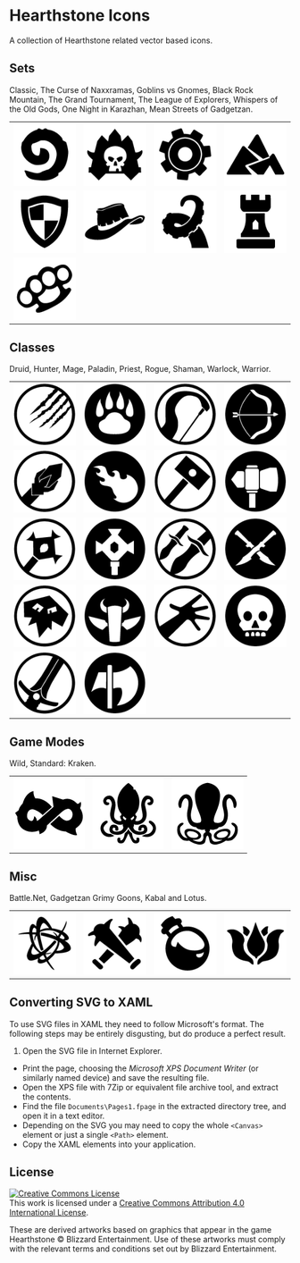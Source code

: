 # Hearthstone Icons
A collection of Hearthstone related vector based icons.

## Sets
Classic, The Curse of Naxxramas, Goblins vs Gnomes, Black Rock Mountain, The Grand Tournament, The League of Explorers, Whispers of the Old Gods, One Night in Karazhan, Mean Streets of Gadgetzan.

<table>
<tr>
<td><img src="/PNG/Set_Classic.png?raw=true" alt="Classic" title="Classic" /></td>
<td><img src="/PNG/Set_Naxx.png?raw=true" alt="The Curse of Naxxramas" title="The Curse of Naxxramas" /></td>
<td><img src="/PNG/Set_GVG.png?raw=true" alt="Goblins vs Gnomes" title="Goblins vs Gnomes" /></td>
<td><img src="/PNG/Set_BRM.png?raw=true" alt="Black Rock Mountain" title="Black Rock Mountain" /></td>
</tr>
<tr>
<td><img src="/PNG/Set_TGT.png?raw=true" alt="The Grand Tournament" title="The Grand Tournament" /></td>
<td><img src="/PNG/Set_LOE.png?raw=true" alt="The League of Explorers" title="The League of Explorers" /></td>
<td><img src="/PNG/Set_OG.png?raw=true" alt="Whispers of the Old Gods" title="Whispers of the Old Gods" /></td>
<td><img src="/PNG/Set_Kara.png?raw=true" alt="One Night in Karazhan" title="One Night in Karazhan" /></td>
</tr>
<tr>
<td><img src="/PNG/Set_Gadgetzan.png?raw=true" alt="Mean Streets of Gadgetzan" title="Mean Streets of Gadgetzan" /></td>
</tr>
</table>

## Classes
Druid, Hunter, Mage, Paladin, Priest, Rogue, Shaman, Warlock, Warrior.

<table>
<tr>
<td><img src="/PNG/Class_Druid.png?raw=true" alt="Druid" title="Druid" /></td>
<td><img src="/PNG/Class_Druid_Alt.png?raw=true" alt="Druid Alt" title="Druid Alt" /></td>
<td><img src="/PNG/Class_Hunter.png?raw=true" alt="Hunter" title="Hunter" /></td>
<td><img src="/PNG/Class_Hunter_Alt.png?raw=true" alt="Hunter Alt" title="Hunter Alt" /></td>
</tr>
<tr>
<td><img src="/PNG/Class_Mage.png?raw=true" alt="Mage" title="Mage" /></td>
<td><img src="/PNG/Class_Mage_Alt.png?raw=true" alt="Mage Alt" title="Mage Alt" /></td>
<td><img src="/PNG/Class_Paladin.png?raw=true" alt="Paladin" title="Paladin" /></td>
<td><img src="/PNG/Class_Paladin_Alt.png?raw=true" alt="Paladin Alt" title="Paladin Alt" /></td>
</tr>
<tr>
<td><img src="/PNG/Class_Priest.png?raw=true" alt="Priest" title="Priest" /></td>
<td><img src="/PNG/Class_Priest_Alt.png?raw=true" alt="Priest Alt" title="Priest Alt" /></td>
<td><img src="/PNG/Class_Rogue.png?raw=true" alt="Rogue" title="Rogue" /></td>
<td><img src="/PNG/Class_Rogue_Alt.png?raw=true" alt="Rogue Alt" title="Rogue Alt" /></td>
</tr>
<tr>
<td><img src="/PNG/Class_Shaman.png?raw=true" alt="Shaman" title="Shaman" /></td>
<td><img src="/PNG/Class_Shaman_Alt.png?raw=true" alt="Shaman Alt" title="Shaman Alt" /></td>
<td><img src="/PNG/Class_Warlock.png?raw=true" alt="Warlock" title="Warlock" /></td>
<td><img src="/PNG/Class_Warlock_Alt.png?raw=true" alt="Warlock Alt" title="Warlock Alt" /></td>
</tr>
<tr>
<td><img src="/PNG/Class_Warrior.png?raw=true" alt="Warrior" title="Warrior" /></td>
<td><img src="/PNG/Class_Warrior_Alt.png?raw=true" alt="Warrior Alt" title="Warrior Alt" /></td>
</tr>
</table>

## Game Modes
Wild, Standard: Kraken.

<table>
<tr>
<td><img src="/PNG/Mode_Wild.png?raw=true" alt="Wild" title="Wild" /></td>
<td><img src="/PNG/Mode_Standard_Kraken.png?raw=true" alt="Standard Kraken" title="Standard Kraken" /></td>
<td><img src="/PNG/Mode_Standard_Kraken_Alt.png?raw=true" alt="Standard Kraken Alt" title="Standard Kraken Alt" /></td>
</tr>
</table>

## Misc
Battle.Net, Gadgetzan Grimy Goons, Kabal and Lotus.

<table>
<tr>
<td><img src="/PNG/Misc_BattleNet.png?raw=true" alt="BattleNet" title="BattleNet" /></td>
<td><img src="/PNG/Misc_Gadgetzan_GrimyGoons.png?raw=true" alt="Grimy Goons" title="Grimy Goons" /></td>
<td><img src="/PNG/Misc_Gadgetzan_Kabal.png?raw=true" alt="Kabal" title="Kabal" /></td>
<td><img src="/PNG/Misc_Gadgetzan_Lotus.png?raw=true" alt="Jade Lotus" title="Jade Lotus" /></td>
</tr>
</table>

## Converting SVG to XAML
To use SVG files in XAML they need to follow Microsoft's format. The following steps may be entirely disgusting, but do produce a perfect result.

1. Open the SVG file in Internet Explorer.
- Print the page, choosing the *Microsoft XPS Document Writer* (or similarly named device) and save the resulting file.
- Open the XPS file with 7Zip or equivalent file archive tool, and extract the contents.
- Find the file `Documents\Pages1.fpage` in the extracted directory tree, and open it in a text editor.
- Depending on the SVG you may need to copy the whole `<Canvas>` element or just a single `<Path>` element.
- Copy the XAML elements into your application.

## License

<a rel="license" href="http://creativecommons.org/licenses/by/4.0/">
	<img alt="Creative Commons License" style="border-width:0" src="https://i.creativecommons.org/l/by/4.0/88x31.png" />
</a>
<br />This work is licensed under a <a rel="license" href="http://creativecommons.org/licenses/by/4.0/">Creative Commons Attribution 4.0 International License</a>.

These are derived artworks based on graphics that appear in the game Hearthstone &copy; Blizzard Entertainment. Use of these artworks must comply with the relevant terms and conditions set out by Blizzard Entertainment.

